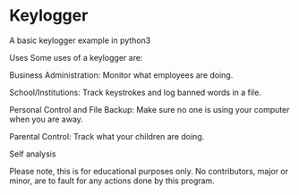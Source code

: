 # Keylogger
A basic keylogger example in python3


Uses
Some uses of a keylogger are:

  Business Administration: Monitor what employees are doing.

  School/Institutions: Track keystrokes and log banned words in a file.

  Personal Control and File Backup: Make sure no one is using your computer when you are away.

  Parental Control: Track what your children are doing.

  Self analysis


Please note, this is for educational purposes only. No contributors, major or minor, are to fault for any actions done by this program.
